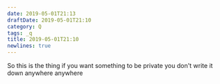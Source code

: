 ```yaml
---
date: 2019-05-01T21:13
draftDate: 2019-05-01T21:10
category: Q
tags: _q
title: 2019-05-01T21:10
newlines: true
---
```


So this is the thing
if you want something to be private
you don't
write it down
anywhere
anywhere
